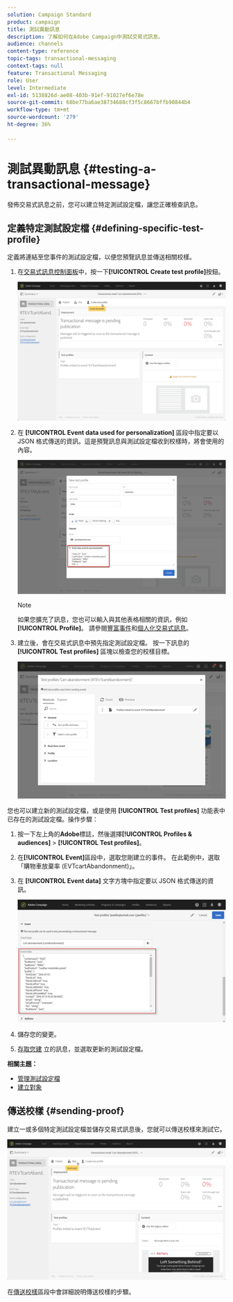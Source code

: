 ```yaml
---
solution: Campaign Standard
product: campaign
title: 測試異動訊息
description: 了解如何在Adobe Campaign中測試交易式訊息。
audience: channels
content-type: reference
topic-tags: transactional-messaging
context-tags: null
feature: Transactional Messaging
role: User
level: Intermediate
exl-id: 5138826d-ae08-403b-91ef-91027ef6e78e
source-git-commit: 68be77ba6ae38734688cf3f5c8667bffb90844b4
workflow-type: tm+mt
source-wordcount: '279'
ht-degree: 36%

---
```


# 測試異動訊息 {#testing-a-transactional-message}

發佈交易式訊息之前，您可以建立特定測試設定檔，讓您正確檢查訊息。

## 定義特定測試設定檔 {#defining-specific-test-profile}

定義將連結至您事件的測試設定檔，以便您預覽訊息並傳送相關校樣。

1. 在[交易式訊息控制面板](../../channels/using/editing-transactional-message.md#accessing-transactional-messages)中，按一下&#x200B;**[!UICONTROL Create test profile]**&#x200B;按鈕。

   ![](assets/message-center_test-profile.png)

1. 在 **[!UICONTROL Event data used for personalization]** 區段中指定要以 JSON 格式傳送的資訊。這是預覽訊息與測試設定檔收到校樣時，將會使用的內容。

   ![](assets/message-center_event-data.png)

   >[!NOTE]
   >
   >如果您擴充了訊息，您也可以輸入與其他表格相關的資訊，例如&#x200B;**[!UICONTROL Profile]**。 請參閱[豐富事件](../../channels/using/configuring-transactional-event.md#enriching-the-transactional-message-content)和[個人化交易式訊息](../../channels/using/editing-transactional-message.md#personalizing-a-transactional-message)。

1. 建立後，會在交易式訊息中預先指定測試設定檔。 按一下訊息的 **[!UICONTROL Test profiles]** 區塊以檢查您的校樣目標。

   ![](assets/message-center_5.png)

您也可以建立新的測試設定檔，或是使用 **[!UICONTROL Test profiles]** 功能表中已存在的測試設定檔。操作步驟：

1. 按一下左上角的&#x200B;**Adobe**&#x200B;標誌，然後選擇&#x200B;**[!UICONTROL Profiles & audiences]** > **[!UICONTROL Test profiles]**。
1. 在&#x200B;**[!UICONTROL Event]**&#x200B;區段中，選取您剛建立的事件。 在此範例中，選取「購物車放棄率 (EVTcartAbandonment)」。
1. 在 **[!UICONTROL Event data]** 文字方塊中指定要以 JSON 格式傳送的資訊。

   ![](assets/message-center_3.png)

1. 儲存您的變更。
1. [存取您建](../../channels/using/editing-transactional-message.md#accessing-transactional-messages) 立的訊息，並選取更新的測試設定檔。

**相關主題：**

* [管理測試設定檔](../../audiences/using/managing-test-profiles.md)
* [建立對象](../../audiences/using/creating-audiences.md)

## 傳送校樣 {#sending-proof}

建立一或多個特定測試設定檔並儲存交易式訊息後，您就可以傳送校樣來測試它。

![](assets/message-center_10.png)

在[傳送校樣](../../sending/using/sending-proofs.md)區段中會詳細說明傳送校樣的步驟。
